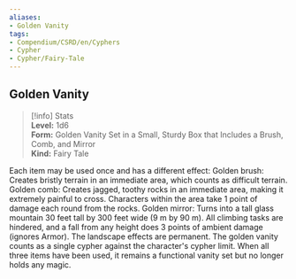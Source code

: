 ```yaml
---
aliases:
- Golden Vanity
tags:
- Compendium/CSRD/en/Cyphers
- Cypher
- Cypher/Fairy-Tale
---
```


  
## Golden Vanity  
>[!info] Stats  
> **Level:** 1d6  
> **Form:** Golden Vanity Set in a Small, Sturdy Box that Includes a Brush, Comb, and Mirror  
> **Kind:** Fairy Tale
  
Each item may be used once and has a different effect: Golden brush: Creates bristly terrain in an immediate area, which counts as difficult terrain. Golden comb: Creates jagged, toothy rocks in an immediate area, making it extremely painful to cross. Characters within the area take 1 point of damage each round from the rocks. Golden mirror: Turns into a tall glass mountain 30 feet tall by 300 feet wide (9 m by 90 m). All climbing tasks are hindered, and a fall from any height does 3 points of ambient damage (ignores Armor). The landscape effects are permanent. The golden vanity counts as a single cypher against the character's cypher limit. When all three items have been used, it remains a functional vanity set but no longer holds any magic.